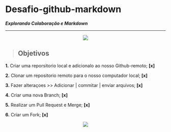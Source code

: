 
# **Desafio-github-markdown**
__*Explorando Colaboração e Markdown*__

---

<p align="center"> 
<img src="https://pa1.aminoapps.com/6612/63a2754a201e4da53c9d1ec87db092fe3c5c2dee_hq.gif" >


> ## __Objetivos__

**1.** Criar uma reporsitorio local e adicionalo ao nosso Github-remoto; __[x]__

**2.** Clonar um repositorio remoto para o nosso computador local; __[x]__

**3.** Fazer alteraçoes >> Adicionar | commitar | enviar arquivos; __[x]__

**4.** Criar uma nova Branch; __[x]__

**5.** Realizar um Pull Request e Merge; __[x]__

**6.** Criar um Fork; __[x]__

<p align="center"> <img src="https://pa1.aminoapps.com/6848/8bb67da8533bd004ade355741db0ca2f8c1d9e8c_hq.gif">



